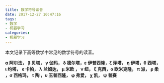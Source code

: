 ```yaml
---
title: 数学符号读音
date: 2017-12-27 10:47:16
tags: 
- 数学
- 机器学习
categories: 
- 机器学习
---
```

本文记录下高等数学中常见的数学符号的读音。
<!-- more -->

**α 阿尔法， β 贝塔， γ 伽玛，
δ 德尔塔，ε 伊普西隆，ζ 泽塔，
η 伊塔，θ 西塔， ι 约塔，
κ 卡帕， λ 兰姆达， μ 米欧 ，
ν 纽， ξ 克西，ο 欧米克隆，
π 派， ρ 柔 ，σ 西格玛，
τ 陶 ，υ 玉普西隆， φ 弗爱，
χ 凯， ψ 普赛**
